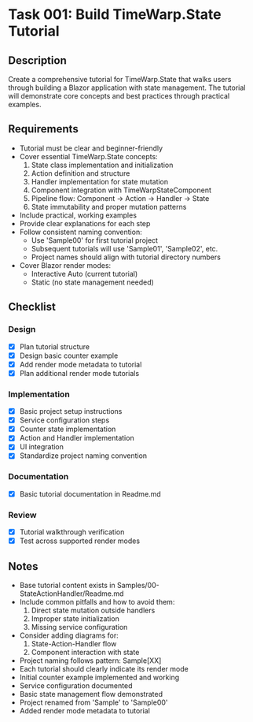 # Task 001: Build TimeWarp.State Tutorial

## Description
Create a comprehensive tutorial for TimeWarp.State that walks users through building a Blazor application with state management. The tutorial will demonstrate core concepts and best practices through practical examples.

## Requirements
- Tutorial must be clear and beginner-friendly
- Cover essential TimeWarp.State concepts:
  1. State class implementation and initialization
  2. Action definition and structure
  3. Handler implementation for state mutation
  4. Component integration with TimeWarpStateComponent
  5. Pipeline flow: Component -> Action -> Handler -> State
  6. State immutability and proper mutation patterns
- Include practical, working examples
- Provide clear explanations for each step
- Follow consistent naming convention:
  * Use 'Sample00' for first tutorial project
  * Subsequent tutorials will use 'Sample01', 'Sample02', etc.
  * Project names should align with tutorial directory numbers
- Cover Blazor render modes:
  * Interactive Auto (current tutorial)
  * Static (no state management needed)

## Checklist

### Design
- [x] Plan tutorial structure
- [x] Design basic counter example
- [x] Add render mode metadata to tutorial
- [x] Plan additional render mode tutorials

### Implementation
- [x] Basic project setup instructions
- [x] Service configuration steps
- [x] Counter state implementation
- [x] Action and Handler implementation
- [x] UI integration
- [x] Standardize project naming convention

### Documentation
- [x] Basic tutorial documentation in Readme.md

### Review
- [x] Tutorial walkthrough verification
- [x] Test across supported render modes

## Notes
- Base tutorial content exists in Samples/00-StateActionHandler/Readme.md
- Include common pitfalls and how to avoid them:
  1. Direct state mutation outside handlers
  2. Improper state initialization
  3. Missing service configuration
- Consider adding diagrams for:
  1. State-Action-Handler flow
  2. Component interaction with state
- Project naming follows pattern: Sample[XX]
- Each tutorial should clearly indicate its render mode
- Initial counter example implemented and working
- Service configuration documented
- Basic state management flow demonstrated
- Project renamed from 'Sample' to 'Sample00'
- Added render mode metadata to tutorial
